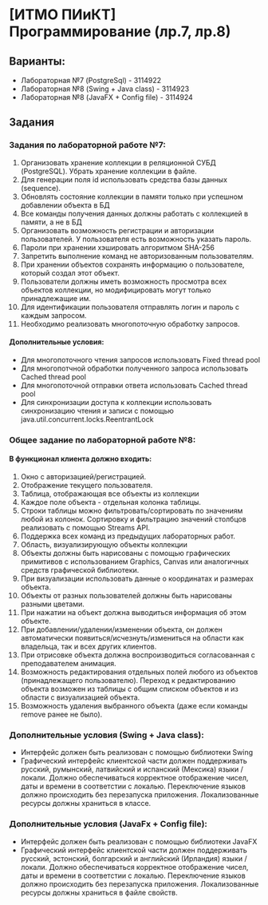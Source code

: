 # [ИТМО ПИиКТ] Программирование (лр.7, лр.8)

## Варианты: 
* Лабораторная №7 (PostgreSql) - 3114922
* Лабораторная №8 (Swing + Java class) - 3114923
* Лабораторная №8 (JavaFX + Config file) - 3114924

## Задания
### Задания по лабораторной работе №7:
1) Организовать хранение коллекции в реляционной СУБД (PostgreSQL). Убрать хранение коллекции в файле.
2) Для генерации поля id использовать средства базы данных (sequence).
3) Обновлять состояние коллекции в памяти только при успешном добавлении объекта в БД
4) Все команды получения данных должны работать с коллекцией в памяти, а не в БД
5) Организовать возможность регистрации и авторизации пользователей. У пользователя есть возможность указать пароль.
6) Пароли при хранении хэшировать алгоритмом SHA-256
7) Запретить выполнение команд не авторизованным пользователям.
8) При хранении объектов сохранять информацию о пользователе, который создал этот объект.
9) Пользователи должны иметь возможность просмотра всех объектов коллекции, но модифицировать могут только принадлежащие им.
10) Для идентификации пользователя отправлять логин и пароль с каждым запросом.
11) Необходимо реализовать многопоточную обработку запросов.
#### Дополнительные условия:
* Для многопоточного чтения запросов использовать Fixed thread pool
* Для многопотчной обработки полученного запроса использовать Cached thread pool
* Для многопоточной отправки ответа использовать Cached thread pool
* Для синхронизации доступа к коллекции использовать синхронизацию чтения и записи с помощью java.util.concurrent.locks.ReentrantLock

### Общее задание по лабораторной работе №8:
#### В функционал клиента должно входить:
1) Окно с авторизацией/регистрацией.
2) Отображение текущего пользователя.
3) Таблица, отображающая все объекты из коллекции
4) Каждое поле объекта - отдельная колонка таблицы.
5) Строки таблицы можно фильтровать/сортировать по значениям любой из колонок. Сортировку и фильтрацию значений столбцов реализовать с помощью Streams API.
6) Поддержка всех команд из предыдущих лабораторных работ.
7) Область, визуализирующую объекты коллекции
8) Объекты должны быть нарисованы с помощью графических примитивов с использованием Graphics, Canvas или аналогичных средств графической библиотеки.
9) При визуализации использовать данные о координатах и размерах объекта.
10) Объекты от разных пользователей должны быть нарисованы разными цветами.
11) При нажатии на объект должна выводиться информация об этом объекте.
12) При добавлении/удалении/изменении объекта, он должен автоматически появиться/исчезнуть/измениться  на области как владельца, так и всех других клиентов. 
13) При отрисовке объекта должна воспроизводиться согласованная с преподавателем анимация.
14) Возможность редактирования отдельных полей любого из объектов (принадлежащего пользователю). Переход к редактированию объекта возможен из таблицы с общим списком объектов и из области с визуализацией объекта.
15) Возможность удаления выбранного объекта (даже если команды remove ранее не было).


### Дополнительные условия (Swing + Java class):
* Интерфейс должен быть реализован с помощью библиотеки Swing
* Графический интерфейс клиентской части должен поддерживать русский, румынский, латвийский и испанский (Мексика) языки / локали. Должно обеспечиваться корректное отображение чисел, даты и времени в соответстии с локалью. Переключение языков должно происходить без перезапуска приложения. Локализованные ресурсы должны храниться в классе.

### Дополнительные условия (JavaFx + Config file):
* Интерфейс должен быть реализован с помощью библиотеки JavaFX
* Графический интерфейс клиентской части должен поддерживать русский, эстонский, болгарский и английский (Ирландия) языки / локали. Должно обеспечиваться корректное отображение чисел, даты и времени в соответстии с локалью. Переключение языков должно происходить без перезапуска приложения. Локализованные ресурсы должны храниться в файле свойств.


